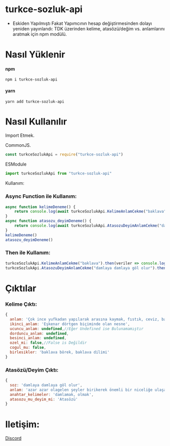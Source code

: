 # turkce-sozluk-api

- Eskiden Yapılmıştı Fakat Yapımcının hesap değiştirmesinden dolayı yeniden yayınlandı: TDK üzerinden kelime, atasözü/değim vs. anlamlarını aratmak için npm modülü.

# Nasıl Yüklenir

#### npm
```terminal
npm i turkce-sozluk-api
```
#### yarn
```terminal
yarn add turkce-sozluk-api
```

# Nasıl Kullanılır
Import Etmek.

CommonJS.
```js
const turkceSozlukApi = require("turkce-sozluk-api")
```
ESModule
```mjs
import turkceSozlukApi from "turkce-sozluk-api"
```

Kullanım:
### Async Function ile Kullanım:
```js
async function kelimeDeneme() {
    return console.log(await turkceSozlukApi.KelimeAnlamCekme("baklava"))
}
async function atasozu_deyimDeneme() {
    return console.log(await turkceSozlukApi.AtasozuDeyimAnlamCekme("damlaya damlaya göl olur"))
}
kelimeDeneme()
atasozu_deyimDeneme()
```
### Then ile Kullanım:
```js
turkceSozlukApi.KelimeAnlamCekme("baklava").then(veriler => console.log(veriler))
turkceSozlukApi.AtasozuDeyimAnlamCekme("damlaya damlaya göl olur").then(veriler => console.log(veriler))
```
# Çıktılar
### Kelime Çıktı:
```js
{
  anlam: 'Çok ince yufkadan yapılarak arasına kaymak, fıstık, ceviz, badem vb. konulup pişirilen ve üzerine şeker şerbeti dökülen bir tatlı türü',     
  ikinci_anlam: 'Eşkenar dörtgen biçiminde olan nesne',
  ucuncu_anlam: undefined,//Eğer Undefined ise Bulunamamıştır
  dorduncu_anlam: undefined,
  besinci_anlam: undefined,
  ozel_mi: false,//False is Değildir
  cogul_mu: false,
  birlesikler: 'baklava börek, baklava dilimi'
}
```
### Atasözü/Deyim Çıktı:
```js
{
  soz: 'damlaya damlaya göl olur',
  anlam: 'azar azar olagelen şeyler birikerek önemli bir niceliğe ulaşacağı için küçümsenmemelidir.',
  anahtar_kelimeler: 'damlamak, olmak',
  atasozu_mu_deyim_mi: 'Atasözü'
}
```

# Iletişim:
<a href="https://discord.com/users/586995957695119477">Discord</a>
